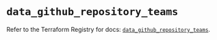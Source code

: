 # `data_github_repository_teams`

Refer to the Terraform Registry for docs: [`data_github_repository_teams`](https://registry.terraform.io/providers/integrations/github/6.3.0/docs/data-sources/repository_teams).
